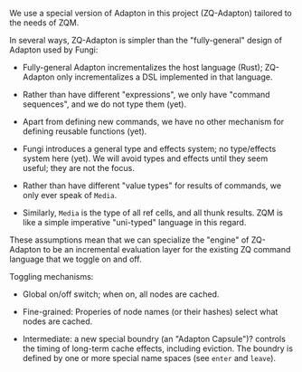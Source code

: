 We use a special version of Adapton in this project (ZQ-Adapton) tailored to the needs of ZQM.

In several ways, ZQ-Adapton is simpler than the "fully-general" design of Adapton used by Fungi:

- Fully-general Adapton incrementalizes the host language (Rust);
  ZQ-Adapton only incrementalizes a DSL implemented in that
  language.

- Rather than have different "expressions", we only have "command
  sequences", and we do not type them (yet).

- Apart from defining new commands, we have no other mechanism for
  defining reusable functions (yet).

- Fungi introduces a general type and effects system; no
  type/effects system here (yet).  We will avoid types and
  effects until they seem useful; they are not the focus.

- Rather than have different "value types" for results of
  commands, we only ever speak of `Media`.

- Similarly, `Media` is the type of all ref cells, and all thunk
  results.  ZQM is like a simple imperative "uni-typed" language
  in this regard.

These assumptions mean that we can specialize the "engine" of
ZQ-Adapton to be an incremental evaluation layer for
the existing ZQ command language that we toggle on and off.

Toggling mechanisms:

- Global on/off switch; when on, all nodes are cached.

- Fine-grained: Properies of node names (or their hashes)
  select what nodes are cached.

- Intermediate: a new special boundry (an "Adapton Capsule")? 
  controls the timing of long-term cache effects, including eviction.
  The boundry is defined by one or more special
  name spaces (see `enter` and `leave`).
